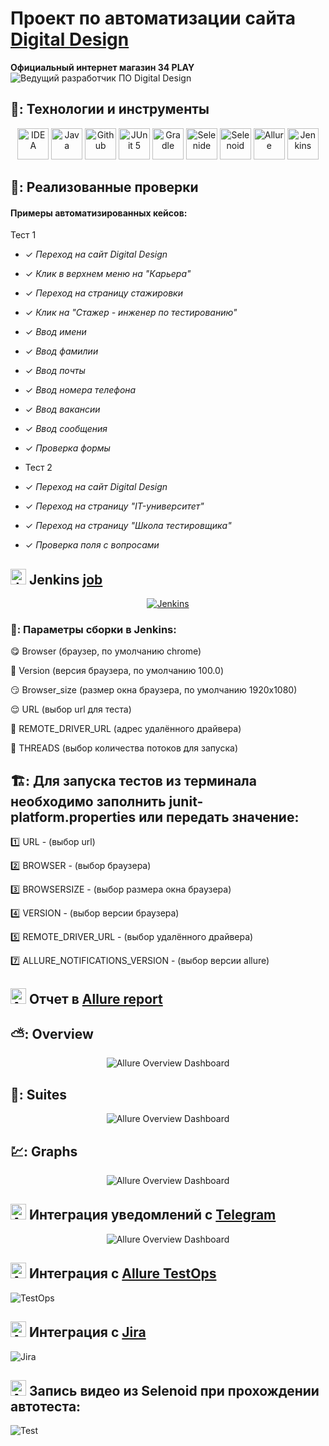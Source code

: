 # Проект по автоматизации сайта  [Digital Design](https://digdes.ru/)
**Официальный интернет магазин 34 PLAY**
&nbsp;
![Ведущий разработчик ПО Digital Design](images/screens/digdes.png)
&nbsp;


## 🧰: Технологии и инструменты

<p align="center">
<a href="https://www.jetbrains.com/idea/"><img src="images/logo/Idea.svg" width="50" height="50"  alt="IDEA"/></a>
<a href="https://www.java.com/"><img src="images/logo/Java.svg" width="50" height="50"  alt="Java"/></a>
<a href="https://github.com/"><img src="images/logo/GitHub.svg" width="50" height="50"  alt="Github"/></a>
<a href="https://junit.org/junit5/"><img src="images/logo/Junit5.svg" width="50" height="50"  alt="JUnit 5"/></a>
<a href="https://gradle.org/"><img src="images/logo/Gradle.svg" width="50" height="50"  alt="Gradle"/></a>
<a href="https://selenide.org/"><img src="images/logo/Selenide.svg" width="50" height="50"  alt="Selenide"/></a>
<a href="https://aerokube.com/selenoid/"><img src="images/logo/Selenoid.svg" width="50" height="50"  alt="Selenoid"/></a>
<a href="https://github.com/allure-framework/allure2"><img src="images/logo/Allure.svg" width="50" height="50"  alt="Allure"/></a>
<a href="https://www.jenkins.io/"><img src="images/logo/Jenkins.svg" width="50" height="50"  alt="Jenkins"/></a>

</p>

## 🚀: Реализованные проверки

#### Примеры автоматизированных кейсов:

Тест 1

- ✓ _Переход на сайт Digital Design_
- ✓ _Клик в верхнем меню на "Карьера"_
- ✓ _Переход на страницу стажировки_
- ✓ _Клик на "Стажер - инженер по тестированию"_
- ✓ _Ввод имени_
- ✓ _Ввод фамилии_
- ✓ _Ввод почты_
- ✓ _Ввод номера телефона_
- ✓ _Ввод вакансии_
- ✓ _Ввод сообщения_
- ✓ _Проверка формы_




- Тест 2
- ✓ _Переход на сайт Digital Design_
- ✓ _Переход на страницу "IT-университет"_
- ✓ _Переход на страницу "Школа тестировщика"_
- ✓ _Проверка поля с вопросами_





## <img src="images/logo/Jenkins.svg" width="25" height="25"  alt="Jenkins"/></a> Jenkins <a target="_blank" href="https://jenkins.autotests.cloud/job/08-alexlis-web/"> job </a>
<p align="center">
<a href="https://jenkins.autotests.cloud/job/krysov_Digital_Design_Tests/"><img src="images/screens/job2.png" alt="Jenkins"/></a>
</p>


### 🧙: Параметры сборки в Jenkins:

:yum: Browser (браузер, по умолчанию chrome)

:zany_face: Version (версия браузера, по умолчанию 100.0)

:smirk: Browser_size (размер окна браузера, по умолчанию 1920x1080)

:relieved: URL (выбор url для теста)

:woozy_face: REMOTE_DRIVER_URL (адрес удалённого драйвера)

:cowboy_hat_face: THREADS (выбор количества потоков для запуска)

## 🏗️: Для запуска тестов из терминала необходимо заполнить junit-platform.properties или передать значение:

:one: URL - (выбор url)

:two: BROWSER - (выбор браузера)

:three: BROWSERSIZE - (выбор размера окна браузера)

:four: VERSION - (выбор версии браузера)

:five: REMOTE_DRIVER_URL - (выбор удалённого драйвера)

:seven: ALLURE_NOTIFICATIONS_VERSION - (выбор версии allure)

## <img src="images/logo/Allure.svg" width="25" height="25"  alt="Allure"/></a> Отчет в <a target="_blank" href="https://jenkins.autotests.cloud/job/34play_krysov/21/allure/">Allure report</a>

## ⛅: Overview
<p align="center">
<img title="Allure Overview Dashboard" src="images/screens/overview1.png">
</p>

## 🧪: Suites
<p align="center">
<img title="Allure Overview Dashboard" src="images/screens/Suites1.png">
</p>

## 💹: Graphs
<p align="center">
<img title="Allure Overview Dashboard" src="images/screens/graphs1.png">
</p>

## <img src="images/logo/Telegram.svg" width="25" height="25"  alt="Allure"/></a> Интеграция уведомлений с <a target="_blank" href="https://t.me/autotestsKrysov/30">Telegram</a>

<p align="center">
<img title="Allure Overview Dashboard" src="images/screens/tel1.png" >
</p>

## <img src="images/logo/Allure_TO.svg" width="25" height="25"  alt="Allure"/></a> Интеграция с <a target="_blank" href="https://allure.autotests.cloud/project/2041/test-cases?treeId=0">Allure TestOps</a>
<img title="TestOps" src="images/screens/to1.png" >


## <img src="images/logo/Jira.svg" width="25" height="25"  alt="Allure"/></a> Интеграция с <a target="_blank" href="https://jira.autotests.cloud/browse/HOMEWORK-601">Jira</a>
<img title="Jira" src="images/screens/jira1.png" >






## <img src="images/logo/Selenoid.svg" width="25" height="25" alt="Allure"/></a> Запись видео из Selenoid при прохождении автотеста:
![Test](images/gif/video1.gif)